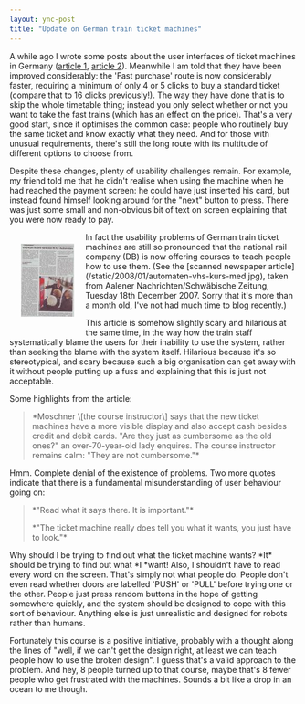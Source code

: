 ```yaml
---
layout: ync-post
title: "Update on German train ticket machines"
---
```


A while ago I wrote some posts about the user interfaces of ticket machines in Germany ([article
1](/2007/07/24/train-ticket-machines-uk-vs-germany/),
[article 2](/2007/11/13/train-ticket-machines-in-germany-uk-vs-germany-part-2/)). Meanwhile I am
told that they have been improved considerably: the 'Fast purchase' route is now considerably
faster, requiring a minimum of only 4 or 5 clicks to buy a standard ticket (compare that to 16
clicks previously!). The way they have done that is to skip the whole timetable thing; instead you
only select whether or not you want to take the fast trains (which has an effect on the price).
That's a very good start, since it optimises the common case: people who routinely buy the same
ticket and know exactly what they need. And for those with unusual requirements, there's still the
long route with its multitude of different options to choose from.

Despite these changes, plenty of
usability challenges remain. For example, my friend told me that he didn't realise when using the
machine when he had reached the payment screen: he could have just inserted his card, but instead
found himself looking around for the "next" button to press. There was just some small and
non-obvious bit of text on screen explaining that you were now ready to
pay.

<p><a href="/static/2008/01/automaten-vhs-kurs-med.jpg" title="Scan of a newspaper article on a
training course for train ticket
machines"><img src="/static/2008/01/automaten-vhs-kurs-med.thumbnail.jpg" alt="Scan of a newspaper
article on a training course for train ticket machines" align="left" hspace="20" vspace="20" /></a>
In fact the usability problems of German train ticket machines are still so pronounced that the
national rail company (DB) is now offering courses to teach people how to use them. (See the
[scanned newspaper article](/static/2008/01/automaten-vhs-kurs-med.jpg), taken from Aalener
Nachrichten/Schwäbische Zeitung, Tuesday 18th December 2007. Sorry that it's more than a month old,
I've not had much time to blog recently.)</p>

This article is somehow slightly scary and hilarious at
the same time, in the way how the train staff systematically blame the users for their inability to
use the system, rather than seeking the blame with the system itself. Hilarious because it's so
stereotypical, and scary because such a big organisation can get away with it without people putting
up a fuss and explaining that this is just not acceptable.

<p>Some highlights from the
article:
<blockquote>*Moschner \[the course instructor\] says that the new ticket machines have a
more visible display and also accept cash besides credit and debit cards. "Are they just as
cumbersome as the old ones?" an over-70-year-old lady enquires. The course instructor remains calm:
"They are not cumbersome."*</blockquote>
Hmm. Complete denial of the existence of problems. Two more
quotes indicate that there is a fundamental misunderstanding of user behaviour going
on:
<blockquote>*"Read what it says there. It is important."*</p>

<p>*"The ticket machine really does tell
you what it wants, you just have to look."*</blockquote>
Why should I be trying to find out what the
ticket machine wants? *It* should be trying to find out what *I *want! Also, I shouldn't have to
read every word on the screen. That's simply not what people do. People don't even read whether
doors are labelled 'PUSH' or 'PULL' before trying one or the other. People just press random buttons
in the hope of getting somewhere quickly, and the system should be designed to cope with this sort
of behaviour. Anything else is just unrealistic and designed for robots rather than
humans.</p>

Fortunately this course is a positive initiative, probably with a thought along the lines
of "well, if we can't get the design right, at least we can teach people how to use the broken
design". I guess that's a valid approach to the problem. And hey, 8 people turned up to that course,
maybe that's 8 fewer people who get frustrated with the machines. Sounds a bit like a drop in an
ocean to me though.
